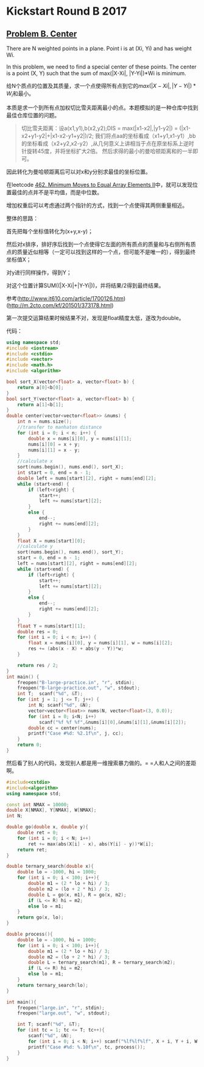 # Kickstart Round B 2017
## [Problem B. Center](https://code.google.com/codejam/contest/11304486/dashboard#s=p1)

There are N weighted points in a plane. Point i is at (Xi, Yi) and has weight Wi.

In this problem, we need to find a special center of these points. The center is a point (X, Y) such that the sum of max(|X-Xi|, |Y-Yi|)*Wi is minimum.

给N个质点的位置及其质量，求一个点使得所有点到它的$max(|X-Xi|, |Y-Yi|)*W_i$和最小。

本质是求一个到所有点加权切比雪夫距离最小的点。本题模拟的是一种仓库中找到最佳仓库位置的问题。

> 切比雪夫距离：设a(x1,y1),b(x2,y2);DIS = max(|x1-x2|,|y1-y2|) = (|x1-x2+y1-y2|+|x1-x2-y1+y2|)/2;
我们将点aa的坐标看成（x1+y1,x1-y1）,bb的坐标看成（x2+y2,x2-y2）,从几何意义上讲相当于点在原坐标系上逆时针旋转45度，并将坐标扩大2倍。
然后求得的最小的曼哈顿距离和的一半即可。

因此转化为曼哈顿距离后可以对x和y分别求最佳的坐标位置。

在leetcode [462. Minimum Moves to Equal Array Elements II](https://leetcode.com/problems/minimum-moves-to-equal-array-elements-ii/#/description)中，就可以发现位置最佳的点并不是平均值，而是中位数。

增加权重后可以考虑通过两个指针的方式，找到一个点使得其两侧重量相近。

整体的思路：

首先把每个坐标值转化为(x+y,x-y)；

然后对x排序，排好序后找到一个点使得它左面的所有质点的质量和与右侧所有质点的质量近似相等（一定可以找到这样的一个点，但可能不是唯一的），得到最终坐标值X；

对y进行同样操作，得到Y；

对这个位置计算SUM((|X-Xi|+|Y-Yi|))，并将结果/2得到最终结果。

参考(http://www.it610.com/article/1700126.htm) (http://m.2cto.com/kf/201501/373178.html)

第一次提交运算结果时候结果不对，发现是float精度太低，遂改为double。

代码：
```c++
using namespace std;
#include <iostream>
#include <cstdio>
#include <vector>
#include <math.h>
#include <algorithm>

bool sort_X(vector<float> a, vector<float> b) {
	return a[0]<b[0];
}
bool sort_Y(vector<float> a, vector<float> b) {
	return a[1]<b[1];
}
double center(vector<vector<float>> &nums) {
	int n = nums.size();
	//transfer to manhaton distance
	for (int i = 0; i < n; i++) {
		double x = nums[i][0], y = nums[i][1];
		nums[i][0] = x + y;
		nums[i][1] = x - y;
	}
	//calculate x
	sort(nums.begin(), nums.end(), sort_X);
	int start = 0, end = n - 1;
	double left = nums[start][2], right = nums[end][2];
	while (start<end) {
		if (left<right) {
			start++;
			left += nums[start][2];
		}
		else {
			end--;
			right += nums[end][2];
		}
	}
	float X = nums[start][0];
	//calculate y
	sort(nums.begin(), nums.end(), sort_Y);
	start = 0, end = n - 1;
	left = nums[start][2], right = nums[end][2];
	while (start<end) {
		if (left<right) {
			start++;
			left += nums[start][2];
		}
		else {
			end--;
			right += nums[end][2];
		}
	}
	float Y = nums[start][1];
	double res = 0;
	for (int i = 0; i < n; i++) {
		float x = nums[i][0], y = nums[i][1], w = nums[i][2];
		res += (abs(x - X) + abs(y - Y))*w;
	}

	return res / 2;
}
int main() {
	freopen("B-large-practice.in", "r", stdin);
	freopen("B-large-practice.out", "w", stdout);
	int T; 	scanf("%d", &T);
	for (int j = 1; j <= T; j++) {
		int N; scanf("%d", &N);
		vector<vector<float>> nums(N, vector<float>(3, 0.0));
		for (int i = 0; i<N; i++)
			scanf("%f %f %f",&nums[i][0],&nums[i][1],&nums[i][2]);
		double cc = center(nums);
		printf("Case #%d: %2.1f\n", j, cc);
	}
	return 0;
}

```

然后看了别人的代码，发现别人都是用一维搜索暴力做的。= =人和人之间的差距啊。

```c++
#include<cstdio>
#include<algorithm>
using namespace std;

const int NMAX = 10000;
double X[NMAX], Y[NMAX], W[NMAX];
int N;

double go(double x, double y){
	double ret = 0;
	for (int i = 0; i < N; i++)
		ret += max(abs(X[i] - x), abs(Y[i] - y))*W[i];
	return ret;
}

double ternary_search(double x){
	double lo = -1000, hi = 1000;
	for (int i = 0; i < 100; i++){
		double m1 = (2 * lo + hi) / 3;
		double m2 = (lo + 2 * hi) / 3;
		double L = go(x, m1), R = go(x, m2);
		if (L <= R) hi = m2;
		else lo = m1;
	}
	return go(x, lo);
}

double process(){
	double lo = -1000, hi = 1000;
	for (int i = 0; i < 100; i++){
		double m1 = (2 * lo + hi) / 3;
		double m2 = (lo + 2 * hi) / 3;
		double L = ternary_search(m1), R = ternary_search(m2);
		if (L <= R) hi = m2;
		else lo = m1;
	}
	return ternary_search(lo);
}

int main(){
	freopen("large.in", "r", stdin);
	freopen("large.out", "w", stdout);

	int T; scanf("%d", &T);
	for (int tc = 1; tc <= T; tc++){
		scanf("%d", &N);
		for (int i = 0; i < N; i++) scanf("%lf%lf%lf", X + i, Y + i, W + i);
		printf("Case #%d: %.10f\n", tc, process());
	}
}
```